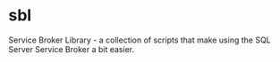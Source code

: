 # sbl
Service Broker Library - a collection of scripts that make using the SQL Server Service Broker a bit easier.
